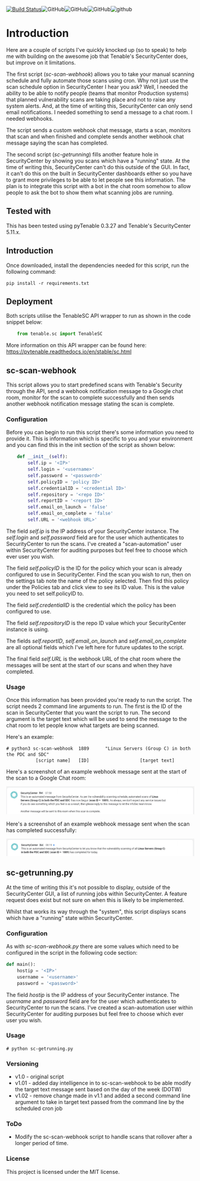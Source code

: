 
[![Build Status](https://travis-ci.com/k41zen/SecurityCenter.svg?branch=master)](https://travis-ci.com/k41zen/SecurityCenter)![GitHub](https://img.shields.io/github/languages/code-size/k41zen/SecurityCenter)![GitHub](https://img.shields.io/github/last-commit/k41zen/SecurityCenter)![GitHub](https://img.shields.io/maintenance/yes/2019)![github](https://img.shields.io/github/license/k41zen/SecurityCenter)

# Introduction

Here are a couple of scripts I've quickly knocked up (so to speak) to help me with building on the awesome job that Tenable's SecurityCenter does, but improve on it limitations.

The first script (*sc-scan-webhook*) allows you to take your manual scanning schedule and fully automate those scans using cron. Why not just use the scan schedule option in SecurityCenter I hear you ask? Well, I needed the ability to be able to notify people (teams that monitor Production systems) that planned vulnerability scans are taking place and not to raise any system alerts. And, at the time of writing this, SecurityCenter can only send email notifications. I needed something to send a message to a chat room. I needed webhooks.

The script sends a custom webhook chat message, starts a scan, monitors that scan and when finished and complete sends another webhook chat message saying the scan has completed.

The second script (*sc-getrunning*) fills another feature hole in SecurityCenter by showing you scans which have a "running" state. At the time of writing this, SecurityCenter can't do this outside of the GUI. In fact, it can't do this on the built in SecurityCenter dashboards either so you have to grant more privileges to be able to let people see this information. The plan is to integrate this script with a bot in the chat room somehow to allow people to ask the bot to show them what scanning jobs are running.

## Tested with
This has been tested using pyTenable 0.3.27 and Tenable's SecurityCenter 5.11.x.

## Introduction
Once downloaded, install the dependencies needed for this script, run the following command:

	pip install -r requirements.txt

## Deployment
Both scripts utilise the TenableSC API wrapper to run as shown in the code snippet below:

```python
	from tenable.sc import TenableSC
```

More information on this API wrapper can be found here: https://pytenable.readthedocs.io/en/stable/sc.html

## sc-scan-webhook
This script allows you to start predefined scans with Tenable's Security through the API, send a webhook notification message to a Google chat room, monitor for the scan to complete successfully and then sends another webhook notification message stating the scan is complete.

### Configuration
Before you can begin to run this script there's some information you need to provide it. This is information which is specific to you and your environment and you can find this in the init section of the script as shown below:

``` python
    def __init__(self):
        self.ip = '<IP>'
        self.login = '<username>'
        self.password = '<password>'
        self.policyID = 'policy ID>'
        self.credentialID = '<credential ID>'
        self.repository = '<repo ID>'
        self.reportID = '<report ID>'
        self.email_on_launch = 'false'
        self.email_on_complete = 'false'
        self.URL = '<webhook URL>'
```

The field *self.ip* is the IP address of your SecurityCenter instance. The *self.login* and *self.password* field are for the user which authenticates to SecurityCenter to run the scans. I've created a "scan-automation" user within SecurityCenter for auditing purposes but feel free to choose which ever user you wish.

The field *self.policyID* is the ID for the policy which your scan is already configured to use in SecurityCenter. Find the scan you wish to run, then on the settings tab note the name of the policy selected. Then find this policy under the Policies tab and click view to see its ID value. This is the value you need to set self.policyID to.

The field *self.credentialID* is the credential which the policy has been configured to use.

The field *self.repositoryID* is the repo ID value which your SecurityCenter instance is using.

The fields *self.reportID*, *self.email_on_launch* and *self.email_on_complete* are all optional fields which I've left here for future updates to the script.

The final field *self.URL* is the webhook URL of the chat room where the messages will be sent at the start of our scans and when they have completed.

### Usage
Once this information has been provided you're ready to run the script. The script needs 2 command line arguments to run. The first is the ID of the scan in SecurityCenter that you want the script to run. The second argument is the target text which will be used to send the message to the chat room to let people know what targets are being scanned.

Here's an example:

	# python3 sc-scan-webhook  1889      "Linux Servers (Group C) in both the PDC and SDC"
	           [script name]   [ID]                   [target text]

Here's a screenshot of an example webhook message sent at the start of the scan to a Google Chat room:

![alt test](images/sc-scan-webhook-start-scan.png)

Here's a screenshot of an example webhook message sent when the scan has completed successfully:

![alt test](images/sc-scan-webhook-scan-completed.png)

## sc-getrunning.py

At the time of writing this it's not possible to display, outside of the SecurityCenter GUI, a list of running jobs within SecurityCenter. A feature request does exist but not sure on when this is likely to be implemented.

Whilst that works its way through the "system", this script displays scans which have a "running" state within SecurityCenter.

### Configuration
As with *sc-scan-webhook.py* there are some values which need to be configured in the script in the following code section:

``` python
def main():
    hostip = '<IP>'
    username = '<username>'
    password = '<password>'
```
The field *hostip* is the IP address of your SecurityCenter instance. The *username* and *password* field are for the user which authenticates to SecurityCenter to run the scans. I've created a scan-automation user within SecurityCenter for auditing purposes but feel free to choose which ever user you wish.

### Usage

	# python sc-getrunning.py

### Versioning
- v1.0 - original script
- v1.01 - added day intelligence in to sc-scan-webhook to be able modify the target text message sent based on the day of the week (DOTW)
- v1.02 - remove change made in v1.1 and added a second command line argument to take in target text passed from the command line by the scheduled cron job

### ToDo
- Modify the sc-scan-webhook script to handle scans that rollover after a longer period of time.

### License
This project is licensed under the MIT license.
